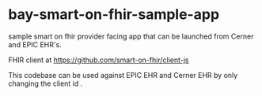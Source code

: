 # bay-smart-on-fhir-sample-app
sample smart on fhir provider facing app that can be launched from Cerner and EPIC EHR's.


FHIR client at https://github.com/smart-on-fhir/client-js

This codebase can be used against EPIC EHR and Cerner EHR by only changing the client id .



